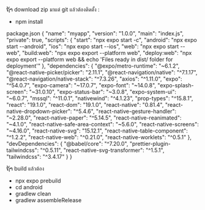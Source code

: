 ຖ້າ download zip มาแต่ git แล้วต้องติดตั้ง : 
- npm install

package.json
{
  "name": "myapp",
  "version": "1.0.0",
  "main": "index.js",
  "private": true,
  "scripts": {
    "start": "npx expo start -c",
    "android": "npx expo start --android",
    "ios": "npx expo start --ios",
    "web": "npx expo start --web",
    "build:web": "npx expo export --platform web",
    "deploy:web": "npx expo export --platform web && echo 'Files ready in dist/ folder for deployment'"
  },
  "dependencies": {
    "@expo/metro-runtime": "~6.1.2",
    "@react-native-picker/picker": "2.11.1",
    "@react-navigation/native": "^7.1.17",
    "@react-navigation/native-stack": "^7.3.26",
    "axios": "^1.11.0",
    "expo": "^54.0.7",
    "expo-camera": "~17.0.7",
    "expo-font": "~14.0.8",
    "expo-splash-screen": "~31.0.10",
    "expo-status-bar": "~3.0.8",
    "expo-system-ui": "~6.0.7",
    "mssql": "^11.0.1",
    "nativewind": "^4.1.23",
    "prop-types": "^15.8.1",
    "react": "19.1.0",
    "react-dom": "19.1.0",
    "react-native": "0.81.4",
    "react-native-dropdown-picker": "^5.4.6",
    "react-native-gesture-handler": "~2.28.0",
    "react-native-paper": "^5.14.5",
    "react-native-reanimated": "~4.1.0",
    "react-native-safe-area-context": "~5.6.0",
    "react-native-screens": "~4.16.0",
    "react-native-svg": "15.12.1",
    "react-native-table-component": "^1.2.2",
    "react-native-web": "^0.21.0",
    "react-native-worklets": "^0.5.1"
  },
  "devDependencies": {
    "@babel/core": "^7.20.0",
    "prettier-plugin-tailwindcss": "^0.5.11",
    "react-native-svg-transformer": "^1.5.1",
    "tailwindcss": "^3.4.17"
  }
}



ຖ້າ build แล้วต้อง 
- npx expo prebuild
- cd android
- gradlew clean
- gradlew assembleRelease
